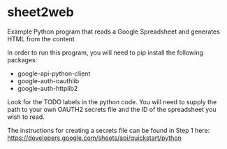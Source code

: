 # sheet2web
Example Python program that reads a Google Spreadsheet and generates HTML from the content

In order to run this program, you will need to pip install the following packages:

 - google-api-python-client
 - google-auth-oauthlib
 - google-auth-httplib2

Look for the TODO labels in the python code.  You will need to supply the path to your own
OAUTH2 secrets file and the ID of the spreadsheet you wish to read.

The instructions for creating a secrets file can be found in Step 1 here:
    https://developers.google.com/sheets/api/quickstart/python

